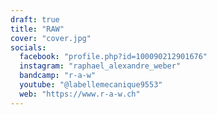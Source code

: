 ```yaml
---
draft: true
title: "RAW"
cover: "cover.jpg"
socials:
  facebook: "profile.php?id=100090212901676"
  instagram: "raphael_alexandre_weber"
  bandcamp: "r-a-w"
  youtube: "@labellemecanique9553"
  web: "https://www.r-a-w.ch"
---
```

